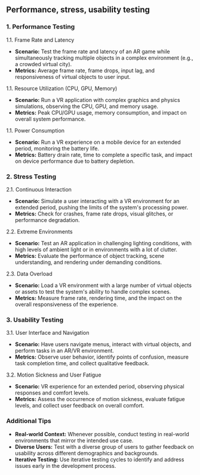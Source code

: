 ## Performance, stress, usability testing

### 1. Performance Testing

1.1. Frame Rate and Latency
* **Scenario:** Test the frame rate and latency of an AR game while simultaneously tracking multiple objects in a complex environment (e.g., a crowded virtual city).
* **Metrics:** Average frame rate, frame drops, input lag, and responsiveness of virtual objects to user input.

1.1. Resource Utilization (CPU, GPU, Memory)
* **Scenario:** Run a VR application with complex graphics and physics simulations, observing the CPU, GPU, and memory usage.
* **Metrics:** Peak CPU/GPU usage, memory consumption, and impact on overall system performance.

1.1. Power Consumption
* **Scenario:** Run a VR experience on a mobile device for an extended period, monitoring the battery life.
* **Metrics:** Battery drain rate, time to complete a specific task, and impact on device performance due to battery depletion.

### 2. Stress Testing

2.1. Continuous Interaction
* **Scenario:** Simulate a user interacting with a VR environment for an extended period, pushing the limits of the system's processing power.
* **Metrics:** Check for crashes, frame rate drops, visual glitches, or performance degradation.

2.2. Extreme Environments
* **Scenario:** Test an AR application in challenging lighting conditions, with high levels of ambient light or in environments with a lot of clutter.
* **Metrics:** Evaluate the performance of object tracking, scene understanding, and rendering under demanding conditions.

2.3. Data Overload
* **Scenario:** Load a VR environment with a large number of virtual objects or assets to test the system's ability to handle complex scenes.
* **Metrics:** Measure frame rate, rendering time, and the impact on the overall responsiveness of the experience.

### 3. Usability Testing

3.1. User Interface and Navigation
* **Scenario:** Have users navigate menus, interact with virtual objects, and perform tasks in an AR/VR environment.
* **Metrics:** Observe user behavior, identify points of confusion, measure task completion time, and collect qualitative feedback.

3.2. Motion Sickness and User Fatigue
* **Scenario:** VR experience for an extended period, observing physical responses and comfort levels.
* **Metrics:** Assess the occurrence of motion sickness, evaluate fatigue levels, and collect user feedback on overall comfort.

### Additional Tips

* **Real-world Context:** Whenever possible, conduct testing in real-world environments that mirror the intended use case.
* **Diverse Users:** Test with a diverse group of users to gather feedback on usability across different demographics and backgrounds.
* **Iterative Testing:** Use iterative testing cycles to identify and address issues early in the development process.